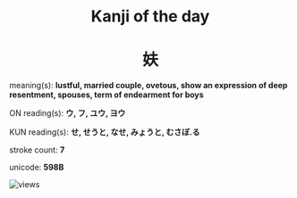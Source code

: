 <h1 align="center">Kanji of the day</h1>
<h1 align="center">妋</h1>
<p align="left">meaning(s): <b>lustful, married couple, ovetous, show an expression of deep resentment, spouses, term of endearment for boys</b></p>
<p align="left">ON reading(s): <b>ウ, フ, ユウ, ヨウ</b></p>
<p align="left">KUN reading(s): <b>せ, せうと, なせ, みょうと, むさぼ.る</b></p>
<p align="left">stroke count: <b>7</b></p>
<p align="left">unicode: <b>598B</b></p>
<p align="left"><img src="https://komarev.com/ghpvc/?username=tristanwagner-kanjioftheday&label=Views&color=0e75b6&style=flat" alt="views"/></p>
